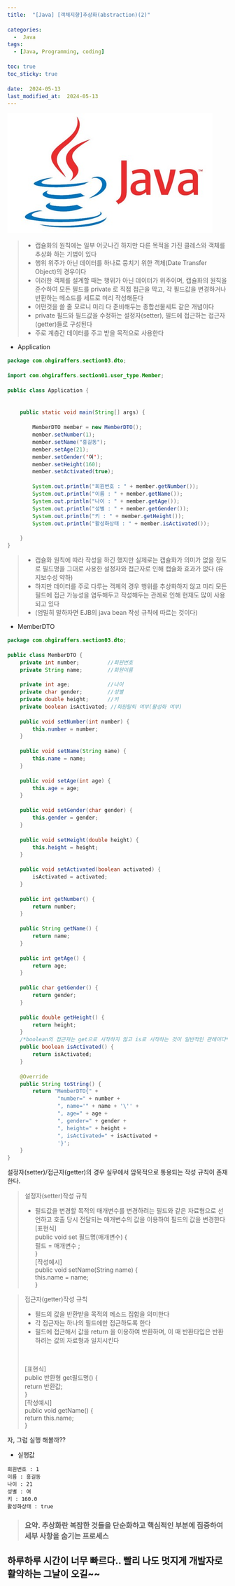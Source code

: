 ```yaml
---
title:  "[Java] [객체지향]추상화(abstraction)(2)" 

categories:
  -  Java
tags:
  - [Java, Programming, coding]

toc: true
toc_sticky: true

date:  2024-05-13
last_modified_at:  2024-05-13
---
```


![java.png](/assets/images/java.png)

> - 캡슐화의 원칙에는 일부 어긋나긴 하지만 다른 목적을 가진 클레스와 객체를 추상화 하는 기법이 있다
> - 행위 위주가 아닌 데이터를 하나로 뭉치기 위한 객체(Date Transfer Object)의 경우이다
> - 이러한 객체를 설계할 때는 행위가 아닌 데이터가 위주이며, 캡슐화의 원칙을 준수하여 모든 필드를 private 로 직접 접근을 막고, 각 필드값을 변경하거나 반환하는 메소드를 세트로 미리 작성해둔다
> - 어떤것을 쓸 줄 모르니 미리 다 준비해두는 종합선물세트 같은 개념이다
> - private 필드와 필드값을 수정하는 설정자(setter), 필드에 접근하는 접근자(getter)들로 구성된다
> - 주로 계층간 데이터를 주고 받을 목적으로 사용한다

- Application

```java
package com.ohgiraffers.section03.dto;

import com.ohgiraffers.section01.user_type.Member;

public class Application {


    public static void main(String[] args) {

        MemberDTO member = new MemberDTO();
        member.setNumber(1);
        member.setName("홍길동");
        member.setAge(21);
        member.setGender('여');
        member.setHeight(160);
        member.setActivated(true);

        System.out.println("회원번호 : " + member.getNumber());
        System.out.println("이름 : " + member.getName());
        System.out.println("나이 : " + member.getAge());
        System.out.println("성별 : " + member.getGender());
        System.out.println("키 : " + member.getHeight());
        System.out.println("활성화상태 : " + member.isActivated());
        
    }
}
```

> - 캡슐화 원칙에 따라 작성을 하긴 했지만 실제로는 캡슐화가 의미가 없을 정도로 필드명을 그대로 사용한 설정자와 접근자로 인해 캡슐화 효과가 없다 (유지보수성 약하)
> - 하지만 데이터를 주로 다루는 객체의 경우 행위를 추상화하지 않고 미리 모든 필드에 접근 가능성을 염두해두고 작성해두는 관례로 인해 현재도 많이 사용되고 있다
> - (엄밀히 말하자면 EJB의 java bean 작성 규칙에 따르는 것이다)

- MemberDTO

```java
package com.ohgiraffers.section03.dto;

public class MemberDTO {
    private int number;         //회원번호
    private String name;        //회원이름

    private int age;            //나이
    private char gender;        //성별
    private double height;      //키
    private boolean isActivated; //회원탈퇴 여부(활성화 여부)

    public void setNumber(int number) {
        this.number = number;
    }

    public void setName(String name) {
        this.name = name;
    }

    public void setAge(int age) {
        this.age = age;
    }

    public void setGender(char gender) {
        this.gender = gender;
    }

    public void setHeight(double height) {
        this.height = height;
    }

    public void setActivated(boolean activated) {
        isActivated = activated;
    }

    public int getNumber() {
        return number;
    }

    public String getName() {
        return name;
    }

    public int getAge() {
        return age;
    }

    public char getGender() {
        return gender;
    }

    public double getHeight() {
        return height;
    }
    /*boolean의 접근자는 get으로 시작하지 않고 is로 시작하는 것이 일반적인 관례이다*/
    public boolean isActivated() {
        return isActivated;
    }

    @Override
    public String toString() {
        return "MemberDTO{" +
                "number=" + number +
                ", name='" + name + '\'' +
                ", age=" + age +
                ", gender=" + gender +
                ", height=" + height +
                ", isActivated=" + isActivated +
                '}';
    }
}
```

설정자(setter)/접근자(getter)의 경우 실무에서 암묵적으로 통용되는 작성 규칙이 존재한다.
> 설정자(setter)작성 규칙
> - 필드값을 변경할 목적의 매개변수를 변경하려는 필드와 같은 자료형으로 선언하고 호출 당시 전달되는 매개변수의 값을 이용하여 필드의 값을 변경한다
> <br>[표현식]<br>
> public void set 필드명(매개변수) {<br>
> 필드 = 매개변수 ;<br>
> }<br>
> [작성예시]<br>
> public void setName(String name) {<br>
>  this.name = name;<br>
> }<br>

> 접근자(getter)작성 규칙
> - 필드의 값을 반환받을 목적의 메소드 집합을 의미한다
> - 각 접근자는 하나의 필드에만 접근하도록 한다
> - 필드에 접근해서 값을 return 을 이용하여 반환하며, 이 때 반환타입은 반환하려는 값의 자료형과 일치시킨다
> <br>
> 
> [표현식]<br>
> public 반환형 get필드명() {<br>
> return 반환값;<br>
> }<br>
> [작성예시]<br>
> public void getName() {<br>
> return this.name;<br>
> }<br>

자, 그럼 실행 해볼까??

- 실행값

```
회원번호 : 1
이름 : 홍길동
나이 : 21
성별 : 여
키 : 160.0
활성화상태 : true
```

> ### 요약. 추상화란 복잡한 것들을 단순화하고 핵심적인 부분에 집중하여 세부 사항을 숨기는 프로세스

## 하루하루 시간이 너무 빠르다.. 빨리 나도 멋지게 개발자로 활약하는 그날이 오길~~
